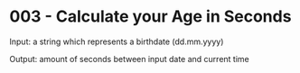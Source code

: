 # 003 - Calculate your Age in Seconds

Input: a string which represents a birthdate (dd.mm.yyyy)

Output: amount of seconds between input date and current time

